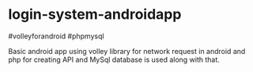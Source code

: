 # login-system-androidapp
#volleyforandroid
#phpmysql

Basic android app using volley library for network request in android and php for creating API and MySql database is used along 
with that.




